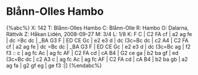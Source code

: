 # Blånn-Olles Hambo

{%abc%}
X: 142
T: Blånn-Olles Hambo
C: Blånn-Olle
R: Hambo
O: Dalarna, Rättvik
Z: Håkan Lidén, 2008-09-27
M: 3/4
L: 1/8
K: F
C | C2 FA cf | a2 ag fe | dc =Bc dc | _BA G3 F | ED CE Gc | e2 e3 d |
dc (3c=Bc dc | c2 A4 | C2 FA cf | a2 ag fe | dc =Bc dc | _BA G3 F | 
ED CE Gc | e2 e3 d | dc (3c=Bc ag | f2 f3 :: c | ag fc Ac | ag fc AF |
C2 FA cd | cA B4 | G2 ce ga | b2 ba gf | ed (3c=Bc dc | c2 A3 c | ag fc Ac | 
ag fc AF | C2 FA cd | cA B4 | b2 ba gb | a2 ag fa | g2 gf eg | ge f3 :|]
{%endabc%}
